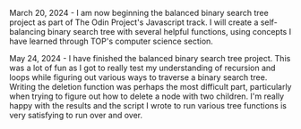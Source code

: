 March 20, 2024 - I am now beginning the balanced binary search tree project as part of The Odin Project's Javascript track. I will create a self-balancing binary search tree with several helpful functions, using concepts I have learned through TOP's computer science section.

May 24, 2024 - I have finished the balanced binary search tree project. This was a lot of fun as I got to really test my understanding of recursion and loops while figuring out various ways to traverse a binary search tree. Writing the deletion function was perhaps the most difficult part, particularly when trying to figure out how to delete a node with two children. I'm really happy with the results and the script I wrote to run various tree functions is very satisfying to run over and over.